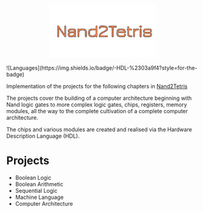 <p align="center">
  <img src="https://github.com/Nizar1999/Nand2Tetris/blob/master/screenshots/Banner.png" width = 55%; height=55% />
</p>
![Languages](https://img.shields.io/badge/-HDL-%2303a9f4?style=for-the-badge) 

Implementation of the projects for the following chapters in [Nand2Tetris]("https://www.nand2tetris.org/")

The projects cover the building of a computer architecture beginning with Nand logic gates to more complex logic gates, chips, registers, memory modules, all the way to the complete cultivation of a complete computer architecture.

The chips and various modules are created and realised via the Hardware Description Language (HDL).

# Projects

- Boolean Logic
- Boolean Arithmetic
- Sequential Logic
- Machine Language
- Computer Architecture
